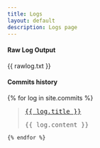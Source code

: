 ```yaml
---
title: Logs
layout: default
description: Logs page
---
```


#### Raw Log Output
{{ rawlog.txt }}


#### Commits history
{% for log in site.commits %}
>
> <pre><a href="{{ log.url | prepend: site.baseurl }}">{{ log.title }}</a></pre>
> <pre>{{ log.content }}</pre>
>
    {% endfor %}

